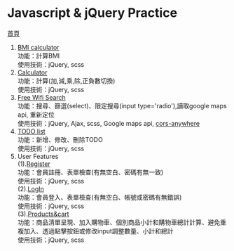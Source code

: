 # Javascript & jQuery Practice
[首頁](https://henry4682.github.io/Javascript-practice/)
1. [BMI calculator](https://henry4682.github.io/Javascript-practice/BMI_calculator/) <br/>
   功能：計算BMI <br/>
   使用技術：jQuery, scss
2. [Calculator](https://henry4682.github.io/Javascript-practice/Calculator/) <br/>
   功能：計算(加,減,乘,除,正負數切換) <br/>
   使用技術：jQuery, scss
3. [Free Wifi Search](https://henry4682.github.io/Javascript-practice/Free_Wifi_Search/) <br/>
   功能：搜尋、篩選(select)、限定搜尋(input type='radio'),讀取google maps api, 重新定位 <br/>
   使用技術：jQuery, Ajax, scss, Google maps api, [cors-anywhere](https://github.com/Rob--W/cors-anywhere)
4. [TODO list](https://henry4682.github.io/Javascript-practice/TODO_List/) <br/>
   功能：新增、修改、刪除TODO <br/>
   使用技術：jQuery, scss
5. User Features <br/>
   (1).[Register](https://henry4682.github.io/Javascript-practice/User/Register/)  <br/>
   功能：會員註冊、表單檢查(有無空白、密碼有無一致) <br/>
   使用技術：jQuery, scss <br/>
   (2).[LogIn](https://henry4682.github.io/Javascript-practice/User/LogIn/)  <br/>
   功能：會員登入、表單檢查(有無空白、帳號或密碼有無錯誤) <br/>
   使用技術：jQuery, scss <br/>
   (3).[Products&cart](https://henry4682.github.io/Javascript-practice/User/Products&cart/) <br/>
   功能：商品清單呈現、加入購物車、個別商品小計和購物車總計計算、避免重複加入、透過點擊按鈕或修改input調整數量、小計和總計<br/>
   使用技術：jQuery, scss

